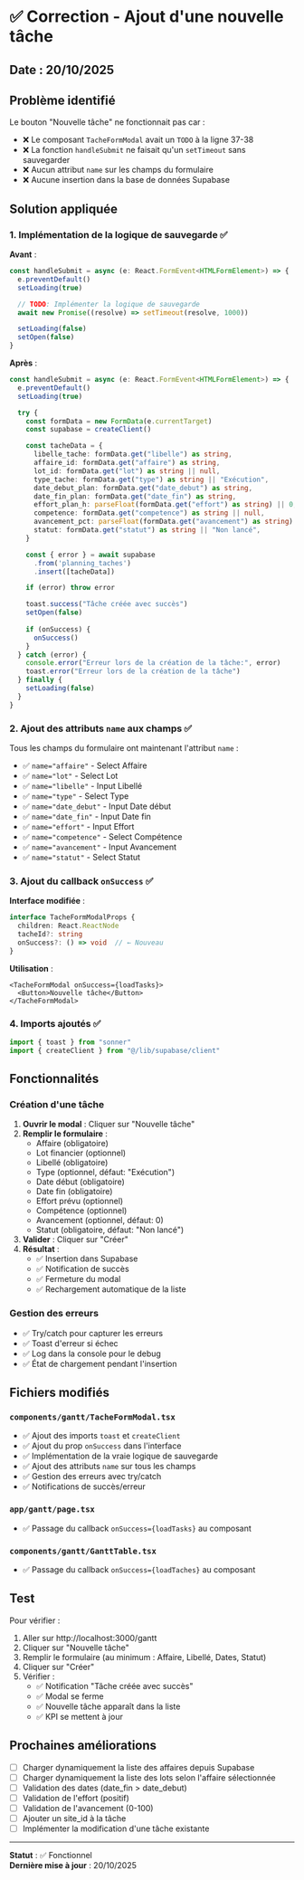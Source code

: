 # ✅ Correction - Ajout d'une nouvelle tâche

## Date : 20/10/2025

## Problème identifié

Le bouton "Nouvelle tâche" ne fonctionnait pas car :
- ❌ Le composant `TacheFormModal` avait un `TODO` à la ligne 37-38
- ❌ La fonction `handleSubmit` ne faisait qu'un `setTimeout` sans sauvegarder
- ❌ Aucun attribut `name` sur les champs du formulaire
- ❌ Aucune insertion dans la base de données Supabase

## Solution appliquée

### 1. Implémentation de la logique de sauvegarde ✅

**Avant** :
```typescript
const handleSubmit = async (e: React.FormEvent<HTMLFormElement>) => {
  e.preventDefault()
  setLoading(true)

  // TODO: Implémenter la logique de sauvegarde
  await new Promise((resolve) => setTimeout(resolve, 1000))

  setLoading(false)
  setOpen(false)
}
```

**Après** :
```typescript
const handleSubmit = async (e: React.FormEvent<HTMLFormElement>) => {
  e.preventDefault()
  setLoading(true)

  try {
    const formData = new FormData(e.currentTarget)
    const supabase = createClient()

    const tacheData = {
      libelle_tache: formData.get("libelle") as string,
      affaire_id: formData.get("affaire") as string,
      lot_id: formData.get("lot") as string || null,
      type_tache: formData.get("type") as string || "Exécution",
      date_debut_plan: formData.get("date_debut") as string,
      date_fin_plan: formData.get("date_fin") as string,
      effort_plan_h: parseFloat(formData.get("effort") as string) || 0,
      competence: formData.get("competence") as string || null,
      avancement_pct: parseFloat(formData.get("avancement") as string) || 0,
      statut: formData.get("statut") as string || "Non lancé",
    }

    const { error } = await supabase
      .from('planning_taches')
      .insert([tacheData])

    if (error) throw error

    toast.success("Tâche créée avec succès")
    setOpen(false)
    
    if (onSuccess) {
      onSuccess()
    }
  } catch (error) {
    console.error("Erreur lors de la création de la tâche:", error)
    toast.error("Erreur lors de la création de la tâche")
  } finally {
    setLoading(false)
  }
}
```

### 2. Ajout des attributs `name` aux champs ✅

Tous les champs du formulaire ont maintenant l'attribut `name` :
- ✅ `name="affaire"` - Select Affaire
- ✅ `name="lot"` - Select Lot
- ✅ `name="libelle"` - Input Libellé
- ✅ `name="type"` - Select Type
- ✅ `name="date_debut"` - Input Date début
- ✅ `name="date_fin"` - Input Date fin
- ✅ `name="effort"` - Input Effort
- ✅ `name="competence"` - Select Compétence
- ✅ `name="avancement"` - Input Avancement
- ✅ `name="statut"` - Select Statut

### 3. Ajout du callback `onSuccess` ✅

**Interface modifiée** :
```typescript
interface TacheFormModalProps {
  children: React.ReactNode
  tacheId?: string
  onSuccess?: () => void  // ← Nouveau
}
```

**Utilisation** :
```tsx
<TacheFormModal onSuccess={loadTasks}>
  <Button>Nouvelle tâche</Button>
</TacheFormModal>
```

### 4. Imports ajoutés ✅

```typescript
import { toast } from "sonner"
import { createClient } from "@/lib/supabase/client"
```

## Fonctionnalités

### Création d'une tâche
1. **Ouvrir le modal** : Cliquer sur "Nouvelle tâche"
2. **Remplir le formulaire** :
   - Affaire (obligatoire)
   - Lot financier (optionnel)
   - Libellé (obligatoire)
   - Type (optionnel, défaut: "Exécution")
   - Date début (obligatoire)
   - Date fin (obligatoire)
   - Effort prévu (optionnel)
   - Compétence (optionnel)
   - Avancement (optionnel, défaut: 0)
   - Statut (obligatoire, défaut: "Non lancé")
3. **Valider** : Cliquer sur "Créer"
4. **Résultat** :
   - ✅ Insertion dans Supabase
   - ✅ Notification de succès
   - ✅ Fermeture du modal
   - ✅ Rechargement automatique de la liste

### Gestion des erreurs
- ✅ Try/catch pour capturer les erreurs
- ✅ Toast d'erreur si échec
- ✅ Log dans la console pour le debug
- ✅ État de chargement pendant l'insertion

## Fichiers modifiés

### `components/gantt/TacheFormModal.tsx`
- ✅ Ajout des imports `toast` et `createClient`
- ✅ Ajout du prop `onSuccess` dans l'interface
- ✅ Implémentation de la vraie logique de sauvegarde
- ✅ Ajout des attributs `name` sur tous les champs
- ✅ Gestion des erreurs avec try/catch
- ✅ Notifications de succès/erreur

### `app/gantt/page.tsx`
- ✅ Passage du callback `onSuccess={loadTasks}` au composant

### `components/gantt/GanttTable.tsx`
- ✅ Passage du callback `onSuccess={loadTaches}` au composant

## Test

Pour vérifier :
1. Aller sur http://localhost:3000/gantt
2. Cliquer sur "Nouvelle tâche"
3. Remplir le formulaire (au minimum : Affaire, Libellé, Dates, Statut)
4. Cliquer sur "Créer"
5. Vérifier :
   - ✅ Notification "Tâche créée avec succès"
   - ✅ Modal se ferme
   - ✅ Nouvelle tâche apparaît dans la liste
   - ✅ KPI se mettent à jour

## Prochaines améliorations

- [ ] Charger dynamiquement la liste des affaires depuis Supabase
- [ ] Charger dynamiquement la liste des lots selon l'affaire sélectionnée
- [ ] Validation des dates (date_fin > date_debut)
- [ ] Validation de l'effort (positif)
- [ ] Validation de l'avancement (0-100)
- [ ] Ajouter un site_id à la tâche
- [ ] Implémenter la modification d'une tâche existante

---

**Statut** : ✅ Fonctionnel  
**Dernière mise à jour** : 20/10/2025

